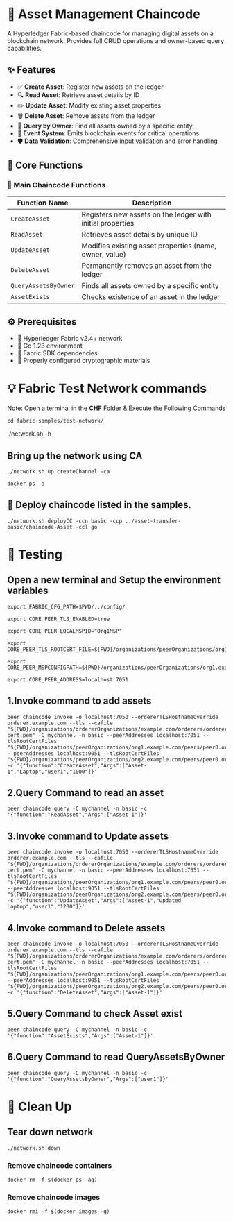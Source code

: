 # 🏦 Asset Management Chaincode

A Hyperledger Fabric-based chaincode for managing digital assets on a blockchain network. Provides full CRUD operations and owner-based query capabilities.

## ✨ Features

- ✅ **Create Asset**: Register new assets on the ledger
- 🔍 **Read Asset**: Retrieve asset details by ID
- ✏️ **Update Asset**: Modify existing asset properties
- 🗑️ **Delete Asset**: Remove assets from the ledger
- 👤 **Query by Owner**: Find all assets owned by a specific entity
- 📢 **Event System**: Emits blockchain events for critical operations
- 🛡️ **Data Validation**: Comprehensive input validation and error handling

## 🚀 Core Functions

### 📜 Main Chaincode Functions
| Function Name            | Description                                                                 |
|--------------------------|-----------------------------------------------------------------------------|
| `CreateAsset`            | Registers new assets on the ledger with initial properties                  |
| `ReadAsset`              | Retrieves asset details by unique ID                                        |
| `UpdateAsset`            | Modifies existing asset properties (name, owner, value)                     |
| `DeleteAsset`            | Permanently removes an asset from the ledger                                |                                      |
| `QueryAssetsByOwner`     | Finds all assets owned by a specific entity                                 |
| `AssetExists`            | Checks existence of an asset in the ledger                                  |

## ⚙️ Prerequisites

- 🐳 Hyperledger Fabric v2.4+ network
- 🐹 Go 1.23 environment
- 🧰 Fabric SDK dependencies
- 🔐 Properly configured cryptographic materials

# 💡 Fabric Test Network commands

Note: Open a terminal in the **CHF** Folder & Execute the Following Commands
```
cd fabric-samples/test-network/
```

./network.sh -h

## Bring up the network using CA

```
./network.sh up createChannel -ca

```
```
docker ps -a
```

## 🚢 Deploy  chaincode listed in the samples.
```
./network.sh deployCC -ccn basic -ccp ../asset-transfer-basic/chaincode-Asset -ccl go
```
# 🧪 Testing

## Open a new terminal and Setup the environment variables
```
export FABRIC_CFG_PATH=$PWD/../config/

export CORE_PEER_TLS_ENABLED=true

export CORE_PEER_LOCALMSPID="Org1MSP"

export CORE_PEER_TLS_ROOTCERT_FILE=${PWD}/organizations/peerOrganizations/org1.example.com/peers/peer0.org1.example.com/tls/ca.crt

export CORE_PEER_MSPCONFIGPATH=${PWD}/organizations/peerOrganizations/org1.example.com/users/Admin@org1.example.com/msp

export CORE_PEER_ADDRESS=localhost:7051
```
## 1.Invoke command to add assets
```
peer chaincode invoke -o localhost:7050 --ordererTLSHostnameOverride orderer.example.com --tls --cafile "${PWD}/organizations/ordererOrganizations/example.com/orderers/orderer.example.com/msp/tlscacerts/tlsca.example.com-cert.pem" -C mychannel -n basic --peerAddresses localhost:7051 --tlsRootCertFiles "${PWD}/organizations/peerOrganizations/org1.example.com/peers/peer0.org1.example.com/tls/ca.crt" --peerAddresses localhost:9051 --tlsRootCertFiles "${PWD}/organizations/peerOrganizations/org2.example.com/peers/peer0.org2.example.com/tls/ca.crt" -c '{"function":"CreateAsset","Args":["Asset-1","Laptop","user1","1000"]}'
```
## 2.Query Command to read an asset
```
peer chaincode query -C mychannel -n basic -c '{"function":"ReadAsset","Args":["Asset-1"]}'

```
## 3.Invoke command to Update assets
```
peer chaincode invoke -o localhost:7050 --ordererTLSHostnameOverride orderer.example.com --tls --cafile "${PWD}/organizations/ordererOrganizations/example.com/orderers/orderer.example.com/msp/tlscacerts/tlsca.example.com-cert.pem" -C mychannel -n basic --peerAddresses localhost:7051 --tlsRootCertFiles "${PWD}/organizations/peerOrganizations/org1.example.com/peers/peer0.org1.example.com/tls/ca.crt" --peerAddresses localhost:9051 --tlsRootCertFiles "${PWD}/organizations/peerOrganizations/org2.example.com/peers/peer0.org2.example.com/tls/ca.crt" -c '{"function":"UpdateAsset","Args":["Asset-1","Updated Laptop","user1","1200"]}'
```
## 4.Invoke command to Delete assets
```
peer chaincode invoke -o localhost:7050 --ordererTLSHostnameOverride orderer.example.com --tls --cafile "${PWD}/organizations/ordererOrganizations/example.com/orderers/orderer.example.com/msp/tlscacerts/tlsca.example.com-cert.pem" -C mychannel -n basic --peerAddresses localhost:7051 --tlsRootCertFiles "${PWD}/organizations/peerOrganizations/org1.example.com/peers/peer0.org1.example.com/tls/ca.crt" --peerAddresses localhost:9051 --tlsRootCertFiles "${PWD}/organizations/peerOrganizations/org2.example.com/peers/peer0.org2.example.com/tls/ca.crt" -c '{"function":"DeleteAsset","Args":["Asset-1"]}'
```
## 5.Query Command to check Asset exist
```
peer chaincode query -C mychannel -n basic -c '{"function":"AssetExists","Args":["Asset-1"]}'

```

## 6.Query Command to read QueryAssetsByOwner
```
peer chaincode query -C mychannel -n basic -c '{"function":"QueryAssetsByOwner","Args":["user1"]}'
```


# 🧹 Clean Up

## Tear down network
```
./network.sh down
```
### Remove chaincode containers
```
docker rm -f $(docker ps -aq)
```

### Remove chaincode images
```
docker rmi -f $(docker images -q)
```


